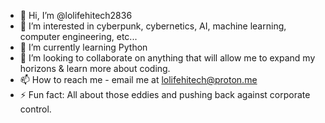 - 👋 Hi, I’m @lolifehitech2836
- 👀 I’m interested in cyberpunk, cybernetics, AI, machine learning, computer engineering, etc...
- 🌱 I’m currently learning Python
- 💞️ I’m looking to collaborate on anything that will allow me to expand my horizons & learn more about coding.
- 📫 How to reach me - email me at lolifehitech@proton.me
- ⚡ Fun fact: All about those eddies and pushing back against corporate control.

<!---
lolifehitech2836/lolifehitech2836 is a ✨ special ✨ repository because its `README.md` (this file) appears on your GitHub profile.
You can click the Preview link to take a look at your changes.
--->
